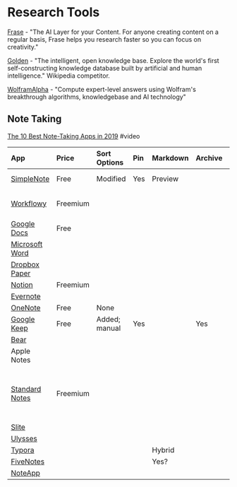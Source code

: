 # Research Tools

[Frase](https://frase.io/?ref=producthunt) - "The AI Layer for your Content. For anyone creating content on a regular basis, Frase helps you research faster so you can focus on creativity."

[Golden](https://golden.com/?ref=producthunt) - "The intelligent, open knowledge base. Explore the world's first self-constructing knowledge database built by artificial and human intelligence." Wikipedia competitor.

[WolframAlpha](https://www.wolframalpha.com/) - "Compute expert-level answers using Wolfram's breakthrough algorithms, knowledgebase and AI technology"

## Note Taking

[The 10 Best Note-Taking Apps in 2019](https://www.youtube.com/watch?v=ay2GvqVH4SM) \#video

| App | Price | Sort Options | Pin | Markdown | Archive | Platforms |
| :--- | :--- | :--- | :--- | :--- | :--- | :--- |
| [SimpleNote](https://simplenote.com/) | Free | Modified | Yes | Preview |  | Web, Android |
| [Workflowy](https://workflowy.com/) | Freemium |  |  |  |  | Web, Mac, Android |
| [Google Docs](https://www.google.com/docs/about/) | Free |  |  |  |  | Web, Android |
| [Microsoft Word](https://products.office.com/en-us/word) |  |  |  |  |  |  |
| [Dropbox Paper](https://www.dropbox.com/paper) |  |  |  |  |  |  |
| [Notion](https://www.notion.so/product) | Freemium |  |  |  |  |  |
| [Evernote](https://evernote.com/) |  |  |  |  |  |  |
| [OneNote](https://products.office.com/en-us/onenote/digital-note-taking-app) | Free | None |  |  |  |  |
| [Google Keep](https://www.google.com/keep/) | Free | Added; manual | Yes |  | Yes |  |
| [Bear](https://bear.app/) |  |  |  |  |  | Mac, iOS |
| Apple Notes |  |  |  |  |  | Mac, iOS, web |
| [Standard Notes](https://standardnotes.org/) | Freemium |  |  |  |  | Mac, Windows, Linux, iOS, Android, Web |
| [Slite](https://slite.com/) |  |  |  |  |  |  |
| [Ulysses](https://ulysses.app/) |  |  |  |  |  | Mac, iOS |
| [Typora](https://typora.io/) |  |  |  | Hybrid |  |  |
| [FiveNotes](https://www.apptorium.com/fivenotes) |  |  |  | Yes? |  |  |
| [NoteApp](https://www.apptorium.com/noteapp) |  |  |  |  |  |  |



